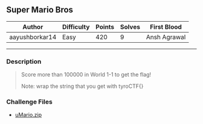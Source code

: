 ## Super Mario Bros

| Author         | Difficulty | Points | Solves | First Blood  |
| -------------- | ---------- | ------ | ------ | ------------ |
| aayushborkar14 | Easy       | 420    | 9      | Ansh Agrawal |

---

### Description

<blockquote>
Score more than 100000 in World 1-1 to get the flag!

Note: wrap the string that you get with tyroCTF{}

</blockquote>

### Challenge Files

- [uMario.zip](dist/uMario)
